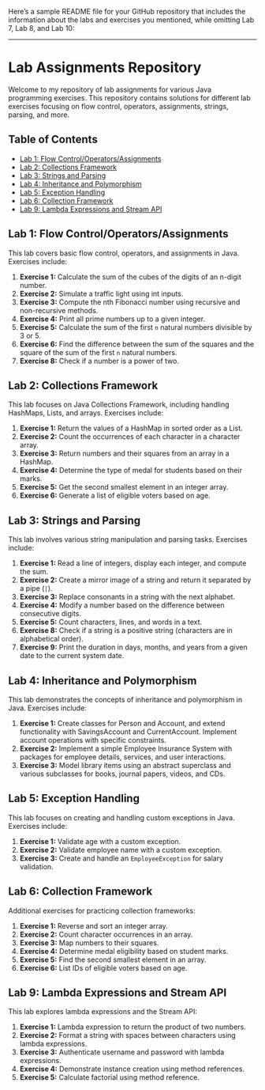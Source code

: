 Here’s a sample README file for your GitHub repository that includes the information about the labs and exercises you mentioned, while omitting Lab 7, Lab 8, and Lab 10:

---

# Lab Assignments Repository

Welcome to my repository of lab assignments for various Java programming exercises. This repository contains solutions for different lab exercises focusing on flow control, operators, assignments, strings, parsing, and more.

## Table of Contents

- [Lab 1: Flow Control/Operators/Assignments](#lab-1-flow-controloperatorsassignments)
- [Lab 2: Collections Framework](#lab-2-collections-framework)
- [Lab 3: Strings and Parsing](#lab-3-strings-and-parsing)
- [Lab 4: Inheritance and Polymorphism](#lab-4-inheritance-and-polymorphism)
- [Lab 5: Exception Handling](#lab-5-exception-handling)
- [Lab 6: Collection Framework](#lab-6-collection-framework)
- [Lab 9: Lambda Expressions and Stream API](#lab-9-lambda-expressions-and-stream-api)

## Lab 1: Flow Control/Operators/Assignments

This lab covers basic flow control, operators, and assignments in Java. Exercises include:

1. **Exercise 1:** Calculate the sum of the cubes of the digits of an n-digit number.
2. **Exercise 2:** Simulate a traffic light using int inputs.
3. **Exercise 3:** Compute the nth Fibonacci number using recursive and non-recursive methods.
4. **Exercise 4:** Print all prime numbers up to a given integer.
5. **Exercise 5:** Calculate the sum of the first `n` natural numbers divisible by 3 or 5.
6. **Exercise 6:** Find the difference between the sum of the squares and the square of the sum of the first `n` natural numbers.
7. **Exercise 8:** Check if a number is a power of two.

## Lab 2: Collections Framework

This lab focuses on Java Collections Framework, including handling HashMaps, Lists, and arrays. Exercises include:

1. **Exercise 1:** Return the values of a HashMap in sorted order as a List.
2. **Exercise 2:** Count the occurrences of each character in a character array.
3. **Exercise 3:** Return numbers and their squares from an array in a HashMap.
4. **Exercise 4:** Determine the type of medal for students based on their marks.
5. **Exercise 5:** Get the second smallest element in an integer array.
6. **Exercise 6:** Generate a list of eligible voters based on age.

## Lab 3: Strings and Parsing

This lab involves various string manipulation and parsing tasks. Exercises include:

1. **Exercise 1:** Read a line of integers, display each integer, and compute the sum.
2. **Exercise 2:** Create a mirror image of a string and return it separated by a pipe (`|`).
3. **Exercise 3:** Replace consonants in a string with the next alphabet.
4. **Exercise 4:** Modify a number based on the difference between consecutive digits.
5. **Exercise 5:** Count characters, lines, and words in a text.
6. **Exercise 8:** Check if a string is a positive string (characters are in alphabetical order).
7. **Exercise 9:** Print the duration in days, months, and years from a given date to the current system date.

## Lab 4: Inheritance and Polymorphism

This lab demonstrates the concepts of inheritance and polymorphism in Java. Exercises include:

1. **Exercise 1:** Create classes for Person and Account, and extend functionality with SavingsAccount and CurrentAccount. Implement account operations with specific constraints.
2. **Exercise 2:** Implement a simple Employee Insurance System with packages for employee details, services, and user interactions.
3. **Exercise 3:** Model library items using an abstract superclass and various subclasses for books, journal papers, videos, and CDs.

## Lab 5: Exception Handling

This lab focuses on creating and handling custom exceptions in Java. Exercises include:

1. **Exercise 1:** Validate age with a custom exception.
2. **Exercise 2:** Validate employee name with a custom exception.
3. **Exercise 3:** Create and handle an `EmployeeException` for salary validation.

## Lab 6: Collection Framework

Additional exercises for practicing collection frameworks:

1. **Exercise 1:** Reverse and sort an integer array.
2. **Exercise 2:** Count character occurrences in an array.
3. **Exercise 3:** Map numbers to their squares.
4. **Exercise 4:** Determine medal eligibility based on student marks.
5. **Exercise 5:** Find the second smallest element in an array.
6. **Exercise 6:** List IDs of eligible voters based on age.

## Lab 9: Lambda Expressions and Stream API

This lab explores lambda expressions and the Stream API:

1. **Exercise 1:** Lambda expression to return the product of two numbers.
2. **Exercise 2:** Format a string with spaces between characters using lambda expressions.
3. **Exercise 3:** Authenticate username and password with lambda expressions.
4. **Exercise 4:** Demonstrate instance creation using method references.
5. **Exercise 5:** Calculate factorial using method reference.
